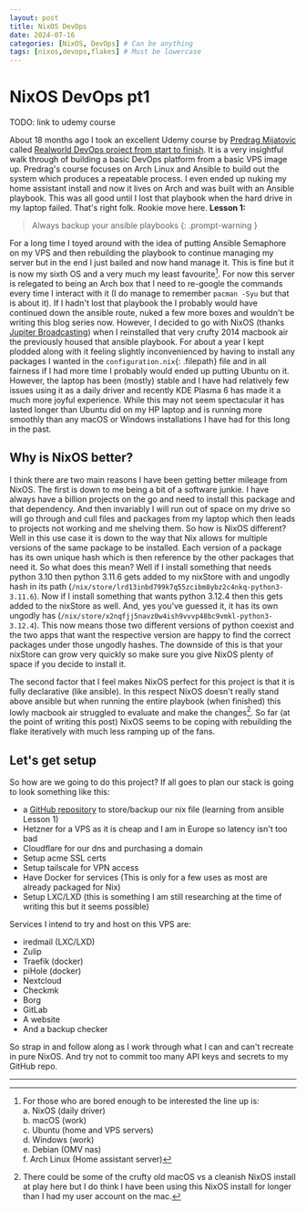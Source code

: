 ```yaml
---
layout: post
title: NixOS DevOps
date: 2024-07-16
categories: [NixOS, DevOps] # Can be anything
tags: [nixos,devops,flakes] # Must be lowercase
---
```

# NixOS DevOps pt1

TODO: link to udemy course

About 18 months ago I took an excellent Udemy course by [Predrag Mijatovic](https://github.com/predmijat) called [Realworld DevOps project from start to finish](https://udemy.com/course/real-world-devops-project-from-start-to-finish). It is a very insightful walk through of building a basic DevOps platform from a basic VPS image up. Predrag's course focuses on Arch Linux and Ansible to build out the system which produces a repeatable process. I even ended up nuking my home assistant install and now it lives on Arch and was built with an Ansible playbook. This was all good until I lost that playbook when the hard drive in my laptop failed. That's right folk. Rookie move here. **Lesson 1:**

 > Always backup your ansible playbooks
 {: .prompt-warning }

For a long time I toyed around with the idea of putting Ansible Semaphore on my VPS and then rebuilding the playbook to continue managing my server but in the end I just bailed and now hand manage it. This is fine but it is now my sixth OS and a very much my least favourite[^footnote1]. For now this server is relegated to being an Arch box that I need to re-google the commands every time I interact with it (I do manage to remember `pacman -Syu` but that is about it). If I hadn't lost that playbook the I probably would have continued down the ansible route, nuked a few more boxes and wouldn't be writing this blog series now. However, I decided to go with NixOS (thanks [Jupiter Broadcasting](https://jupiterbroadcasting.com)) when I reinstalled that very crufty 2014 macbook air the previously housed that ansible playbook. For about a year I kept plodded along with it feeling slightly inconvenienced by having to install any packages I wanted in the `configuration.nix`{: .filepath} file and in all fairness if I had more time I probably would ended up putting Ubuntu on it. However, the laptop has been (mostly) stable and I have had relatively few issues using it as a daily driver and recently KDE Plasma 6 has made it a much more joyful experience. While this may not seem spectacular it has lasted longer than Ubuntu did on my HP laptop and is running more smoothly than any macOS or Windows installations I have had for this long in the past.
 
## Why is NixOS better?
 
I think there are two main reasons I have been getting better mileage from NixOS. The first is down to me being a bit of a software junkie. I have always have a billion projects on the go and need to install this package and that dependency. And then invariably I will run out of space on my drive so will go through and cull files and packages from my laptop which then leads to projects not working and me shelving them. So how is NixOS different? Well in this use case it is down to the way that Nix allows for multiple versions of the same package to be installed. Each version of a package has its own unique hash which is then reference by the other packages that need it. So what does this mean? Well if I install something that needs python 3.10 then python 3.11.6 gets added to my nixStore with and ungodly hash in its path (`/nix/store/lrd13inbd799k7q55zcibm8ybz2c4nkq-python3-3.11.6`). Now if I install something that wants python 3.12.4 then this gets added to the nixStore as well. And, yes you've guessed it, it has its own ungodly has (`/nix/store/x2nqfjj5navz0w4ish9vvvp48bc9vmkl-python3-3.12.4`). This now means those two different versions of python coexist and the two apps that want the respective version are happy to find the correct packages under those ungodly hashes. The downside of this is that your nixStore can grow very quickly so make sure you give NixOS plenty of space if you decide to install it.
 
The second factor that I feel makes NixOS perfect for this project is that it is fully declarative (like ansible). In this respect NixOS doesn't really stand above ansible but when running the entire playbook (when finished) this lowly macbook air struggled to evaluate and make the changes[^footnote2]. So far (at the point of writing this post) NixOS seems to be coping with rebuilding the flake iteratively with much less ramping up of the fans.

## Let's get setup
So how are we going to do this project? If all goes to plan our stack is going to look something like this:
  - a [GitHub repository]() to store/backup our nix file (learning from ansible Lesson 1)
  - Hetzner for a VPS as it is cheap and I am in Europe so latency isn't too bad
  - Cloudflare for our dns and purchasing a domain
  - Setup acme SSL certs
  - Setup tailscale for VPN access
  - Have Docker for services (This is only for a few uses as most are already packaged for Nix)
  - Setup LXC/LXD (this is something I am still researching at the time of writing this but it seems possible)
  
Services I intend to try and host on this VPS are:
  - iredmail (LXC/LXD)
  - Zulip
  - Traefik (docker)
  - piHole (docker)
  - Nextcloud
  - Checkmk
  - Borg
  - GitLab
  - A website
  - And a backup checker
  
So strap in and follow along as I work through what I can and can't recreate in pure NixOS. And try not to commit too many API keys and secrets to my GitHub repo.

---
[^footnote1]: For those who are bored enough to be interested the line up is:<br />a. NixOS (daily driver)<br />b. macOS (work)<br />c. Ubuntu (home and VPS servers)<br />d. Windows (work)<br />e. Debian (OMV nas)<br />f. Arch Linux (Home assistant server) 

[^footnote2]: There could be some of the crufty old macOS vs a cleanish NixOS install at play here but I do think I have been using this NixOS install for longer than I had my user account on the mac.
